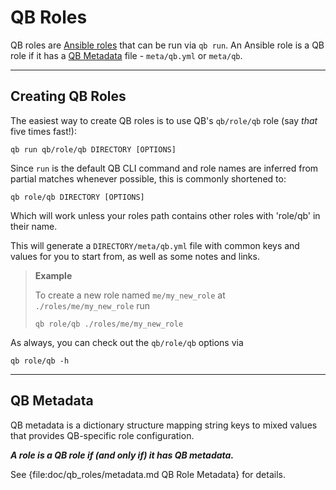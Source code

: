 QB Roles
==============================================================================

QB roles are [Ansible roles][] that can be run via `qb run`. An Ansible role is a QB role if it has a [QB Metadata](#QB_Metadata) file - `meta/qb.yml` or `meta/qb`.


<!-- References & Further Reading: -->

[Ansible Roles]: http://docs.ansible.com/ansible/latest/playbooks_reuse_roles.html


------------------------------------------------------------------------------
Creating QB Roles
------------------------------------------------------------------------------

The easiest way to create QB roles is to use QB's `qb/role/qb` role (say *that* five times fast!):

    qb run qb/role/qb DIRECTORY [OPTIONS]

Since `run` is the default QB CLI command and role names are inferred from partial matches whenever possible, this is commonly shortened to:

    qb role/qb DIRECTORY [OPTIONS]

Which will work unless your roles path contains other roles with 'role/qb' in their name.

This will generate a `DIRECTORY/meta/qb.yml` file with common keys and values for you to start from, as well as some notes and links.


> **Example**
>
> To create a new role named `me/my_new_role` at `./roles/me/my_new_role` run
>
>     qb role/qb ./roles/me/my_new_role
>


As always, you can check out the `qb/role/qb` options via

    qb role/qb -h


------------------------------------------------------------------------------
QB Metadata
------------------------------------------------------------------------------

QB metadata is a dictionary structure mapping string keys to mixed values that provides QB-specific role configuration.

**_A role is a QB role if (and only if) it has QB metadata._**

See {file:doc/qb_roles/metadata.md QB Role Metadata} for details.
